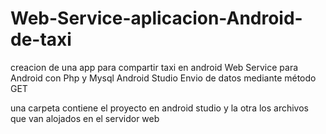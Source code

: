 # Web-Service-aplicacion-Android-de-taxi
creacion de una app para compartir taxi en android
Web Service para Android con Php y Mysql
Android Studio
Envio de datos mediante método GET

una carpeta contiene el proyecto en android studio y la otra los archivos que van alojados en el servidor web
